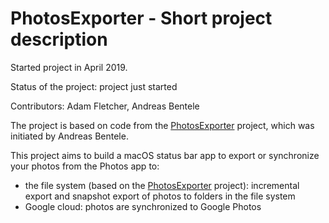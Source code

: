 # PhotosExporter - Short project description

Started project in April 2019.

Status of the project: project just started

Contributors: Adam Fletcher, Andreas Bentele

The project is based on code from the [PhotosExporter](https://github.com/abentele/PhotosExporter) project, which was initiated by Andreas Bentele.

This project aims to build a macOS status bar app to export or synchronize your photos from the Photos app to:
* the file system (based on the [PhotosExporter](https://github.com/abentele/PhotosExporter) project): incremental export and snapshot export of photos to folders in the file system
* Google cloud: photos are synchronized to Google Photos

